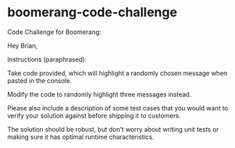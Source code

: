 # boomerang-code-challenge

Code Challenge for Boomerang:

Hey Brian,

Instructions (paraphrased):

Take code provided, which will highlight a randomly chosen message when pasted in the console.

Modify the code to randomly highlight three messages instead.

Please also include a description of some test cases that you would want to verify your solution against before shipping it to customers.

The solution should be robust, but don't worry about writing unit tests or making sure it has optimal runtime characteristics.
